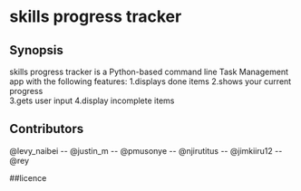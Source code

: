 # skills progress tracker

## Synopsis

skills progress tracker is a Python-based command line Task Management app with the following features:
	1.displays done items
	2.shows your current progress	
	3.gets user input
	4.display incomplete items
	


## Contributors
@levy_naibei  -- @justin_m  -- @pmusonye  -- @njirutitus  -- @jimkiiru12  -- @rey

##licence
